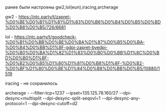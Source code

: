 ранее были настроены gw2,lol(eun),iracing,archerage

gw2 - https://ntc.party/t/zapret-%D0%BE%D0%B1%D1%81%D1%83%D0%B6%D0%B4%D0%B5%D0%BD%D0%B8%D0%B5/726/6681

lol - https://ntc.party/t/goodcheck-%D0%B1%D0%BB%D0%BE%D0%BA%D1%87%D0%B5%D0%BA-%D0%B4%D0%BB%D1%8F-gdpi-zapret-byedpi-%D0%B0%D0%BA%D1%82%D1%83%D0%B0%D0%BB%D1%8C%D0%BD%D0%B0%D1%8F-%D0%B2%D0%B5%D1%80%D1%81%D0%B8%D1%8F-%D0%B2-%D0%BF%D1%80%D0%BE%D1%84%D0%B8%D0%BB%D0%B5/10880/1519

iracing - не сохранилось

archerage - --filter-tcp=1237 --ipset=135.125.78.160/27 --dpi-desync=multisplit --dpi-desync-split-seqovl=1 --dpi-desync-any-protocol=1 --dpi-desync-cutoff=d2
